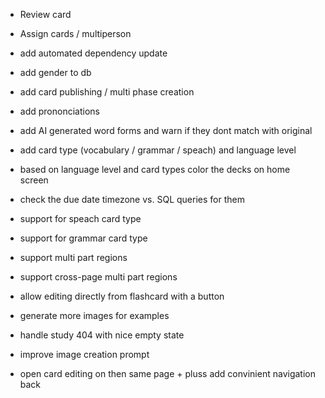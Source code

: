 - Review card
- Assign cards / multiperson

- add automated dependency update

- add gender to db
- add card publishing / multi phase creation
- add prononciations
- add AI generated word forms and warn if they dont match with original
- add card type (vocabulary / grammar / speach) and language level
- based on language level and card types color the decks on home screen
- check the due date timezone vs. SQL queries for them
- support for speach card type
- support for grammar card type
- support multi part regions
- support cross-page multi part regions
- allow editing directly from flashcard with a button
- generate more images for examples
- handle study 404 with nice empty state
- improve image creation prompt
- open card editing on then same page + pluss add convinient navigation back
